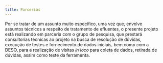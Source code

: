 ```yaml
---
title: Parcerias
---
```

Por se tratar de um assunto muito específico, uma vez que, envolve assuntos técnicos a respeito de tratamento de efluentes, o presente projeto está realizando em parceria com o grupo de pesquisa, que prestará consultorias técnicas ao projeto na busca de resolução de dúvidas, execução de testes e fornecimento de dados iniciais, bem como com a DESO, para a realização de visitas _in loco_ para coleta de dados, retirada de dúvidas, assim como teste da ferramenta.